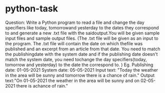 # python-task

Question:
Write a Python program to read a file and change the day specifiers like today, tomorrowand yesterday to the dates they correspond to and generate a new .txt file with the saidoutput.You will be given sample input files and sample output files.
(The .txt file will be given as an input to the program. The .txt file will contain the date on which thefile was published and an excerpt from an article from that date. You need to match the publishingdate with the system date and if the publishing date doesn't match the system date, you need tochange the day specifiers(today, tomorrow and yesterday) to the date the correspond to. )
Eg. Publishing date: 01-05-2021 System date: 05-05-2021
Input text: "Today the weather in the area will be sunny and tomorrow there is a chance of rain."
Output text:"On 01-05-2021 the weather in the area will be sunny and on 02-05-2021 there is achance of rain."
